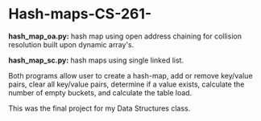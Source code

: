 # Hash-maps-CS-261-

**hash_map_oa.py:** hash map using open address chaining for collision resolution built upon dynamic array's. 

**hash_map_sc.py:** hash maps using single linked list.

Both programs allow user to create a hash-map, add or remove key/value pairs, clear all key/value pairs, determine if a value exists, calculate the number of empty buckets, and calculate the table load.

This was the final project for my Data Structures class.
